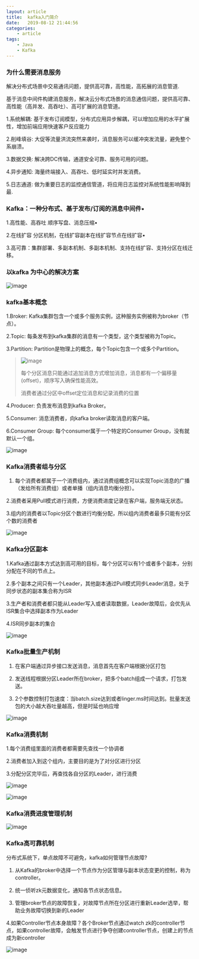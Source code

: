 ```yaml
---
layout: article
title:	kafka入门简介
date:	2019-08-12 21:44:56
categories:
    - article
tags:
    - Java
    - Kafka
---
```


### 为什么需要消息服务

解决分布式场景中交易通讯问题，提供高可靠，高性能，高拓展的消息管道.

基于消息中间件构建消息服务，解决云分布式场景的消息通信问题，提供高可靠、高性能（高并发、高吞吐）、高可扩展的消息管道。

1.系统解耦: 基于发布订阅模型，分布式应用异步解耦，可以增加应用的水平扩展性，增加前端应用快速客户反应能力

2.削峰填谷: 大促等流量洪流突然来袭时，消息服务可以缓冲突发流量，避免整个系崩溃。

3.数据交换: 解决跨DC传输，通道安全可靠、服务可用的问题。

4.异步通知: 海量终端接入、高吞吐、低时延实时并发消费。

5.日志通道: 做为重要日志的监控通信管道，将应用日志监控对系统性能影响降到最.

### Kafka：一种分布式、基于发布/订阅的消息中间件•

1.高性能、高吞吐 顺序写盘、消息压缩•

2.在线扩容 分区机制，在线扩容副本在线扩容节点在线扩容•

3.高可靠：集群部署、多副本机制、多副本机制、支持在线扩容、支持分区在线迁移。

### 以kafka 为中心的解决方案

![image](https://user-images.githubusercontent.com/29170657/62872094-4e958a80-bd4f-11e9-9448-1b9a05c2061c.png)

### kafka基本概念

1.Broker: Kafka集群包含一个或多个服务实例，这种服务实例被称为broker（节点）。

2.Topic: 每条发布到kafka集群的消息有一个类型，这个类型被称为Topic。

3.Partition: Partition是物理上的概念，每个Topic包含一个或多个Partition。

> ![image](https://user-images.githubusercontent.com/29170657/62872857-e8116c00-bd50-11e9-9cc2-c5d0f03c3d30.png)
>
>每个分区消息只能通过追加消息方式增加消息，消息都有一个偏移量(offset)，顺序写入确保性能高效。
>
>消费者通过分区中offset定位消息和记录消费的位置

4.Producer: 负责发布消息到kafka Broker。

5.Consumer: 消息消费者，向kafka broker读取消息的客户端。

6.Consumer Group: 每个consumer属于一个特定的Consumer Group，没有就默认一个组。

![image](https://user-images.githubusercontent.com/29170657/62871684-85b76c00-bd4e-11e9-8c43-1e1e81669b85.png)

### Kafka消费者组与分区

1. 每个消费者都属于一个消费组内，通过消费组概念可以实现Topic消息的广播（发给所有消费组）或者单播（组内消息均衡分担）。

2.消费者采用Pull模式进行消费，方便消费进度记录在客户端，服务端无状态。

3.组内的消费者以Topic分区个数进行均衡分配，所以组内消费者最多只能有分区个数的消费者

![image](https://user-images.githubusercontent.com/29170657/62873092-59511f00-bd51-11e9-8afa-8b0bc09b6010.png)

### Kafka分区副本

1.Kafka通过副本方式达到高可用的目标，每个分区可以有1个或者多个副本，分别分配在不同的节点上。

2.多个副本之间只有一个Leader，其他副本通过Pull模式同步Leader消息，处于同步状态的副本集合称为ISR

3.生产者和消费者都只能从Leader写入或者读取数据，Leader故障后，会优先从ISR集合中选择副本作为Leader

4.ISR同步副本的集合

![image](https://user-images.githubusercontent.com/29170657/62873198-8bfb1780-bd51-11e9-8ad5-2ed550fbc1fb.png)

### Kafka批量生产机制

1. 在客户端通过异步接口发送消息，消息首先在客户端根据分区打包

2. 发送线程根据分区Leader所在broker，把多个batch组成一个请求，打包发送。

3. 2个参数控制打包速度：当batch.size达到或者linger.ms时间达到。批量发送包的大小越大吞吐量越高，但是时延也响应增

![image](https://user-images.githubusercontent.com/29170657/62873342-d086b300-bd51-11e9-9544-5b34e6212a38.png)

### Kafka消费机制

1.每个消费组里面的消费者都需要先查找一个协调者

2.消费者加入到这个组内，主要目的是为了对分区进行分区

3.分配分区完毕后，再查找各自分区的Leader，进行消费

![image](https://user-images.githubusercontent.com/29170657/62873455-01ff7e80-bd52-11e9-8a57-286ebe5e2e95.png)

![image](https://user-images.githubusercontent.com/29170657/62873493-15aae500-bd52-11e9-9377-708004dffc75.png)


### Kafka消费进度管理机制

![image](https://user-images.githubusercontent.com/29170657/62874156-47707b80-bd53-11e9-9da3-bf2dabbf54b4.png)


### Kafka高可靠机制

分布式系统下，单点故障不可避免，kafka如何管理节点故障?

1. 从Kafka的broker中选择一个节点作为分区管理与副本状态变更的控制，称为controller。

2. 统一侦听zk元数据变化，通知各节点状态信息。

3. 管理broker节点的故障恢复，对故障节点所在分区进行重新Leader选举，帮助业务故障切换到新的Leader

4.如果Controller节点本身故障？各个Broker节点通过watch zk的controller节点，如果controller故障，会触发节点进行争夺创建controller节点，创建上的节点成为新controller 

![image](https://user-images.githubusercontent.com/29170657/62874325-9dddba00-bd53-11e9-85ef-dfae867431a3.png)









